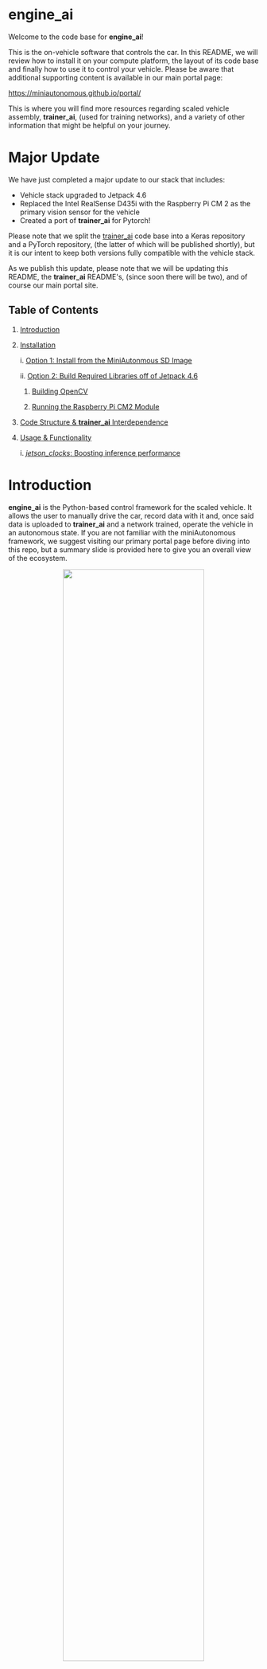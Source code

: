 # engine_ai

Welcome to the code base for **engine_ai**!

This is the on-vehicle software that controls the car. In this README, we will review how to install it on your compute 
platform, the layout of its code base and finally how to use it to control your vehicle. Please be aware that additional
supporting content is available in our main portal page: 

https://miniautonomous.github.io/portal/

This is where you will find more resources regarding scaled vehicle assembly, **trainer_ai**, (used for training 
networks), and a variety of other information that might be helpful on your journey.

# Major Update

We have just completed a major update to our stack that includes:

* Vehicle stack upgraded to Jetpack 4.6
* Replaced the Intel RealSense D435i with the Raspberry Pi CM 2 as the primary vision sensor for the vehicle
* Created a port of **trainer_ai** for Pytorch!

Please note that we split the [trainer_ai](https://github.com/miniautonomous/trainer_ai) code base into a Keras 
repository and a PyTorch repository, (the latter of which will be published shortly), but it is our intent to keep both
versions fully compatible with the vehicle stack. 

As we publish this update, please note that we will be updating this README, the **trainer_ai** README's, (since soon 
there will be two), and of course our main portal site. 

## Table of Contents

1. [Introduction](#introduction)
2. [Installation](#installation)
   
   i. [Option 1: Install from the MiniAutonmous SD Image](#option1-installing-from-the-miniautonomous-sd-card-image)
   
   ii. [Option 2: Build Required Libraries off of Jetpack 4.6](#option-2-use-the-nvidia-jetson-pack-46-image-and-build-the-required-libraries)
      
      1. [Building OpenCV](#building-opencv)
   
      2. [Running the Raspberry Pi CM2 Module](#running-the-raspberry-pi-cm-2-module)
   
3. [Code Structure & **trainer_ai** Interdependence](#code-structure)   
4. [Usage & Functionality](#usage-and-functionality)

   i. [*jetson_clocks*: Boosting inference performance](#jeston_clocks-a-hidden-gem)

# Introduction

**engine_ai** is the Python-based control framework for the scaled vehicle. It allows the user to manually drive the car,
record data with it and, once said data is uploaded to **trainer_ai** and a network trained, operate the vehicle in an
autonomous state. If you are not familiar with the miniAutonomous framework, we suggest visiting our primary portal page
before diving into this repo, but a summary slide is provided here to give you an overall view of the ecosystem.

<p align="center">
<img src=./img/intro_slide.png width="75%"><p></p>
<p align="center"> Figure 1: miniAutonomous in a slide</p>

This code repo provides the on-vehicle component of the functional loop given in the slide, and a primary component of
its functionality revolves around a Kivy user interface (UI) which is displayed on the car's embedded LCD.
A screen grab of the UI is shown in Figure 2 below:

<p align="center">
<img src=./img/ui_in_action.png width="70%"><p></p>
<p align="center"> Figure 2: The <i>engine_ai</i> UI in action!</p>

The code base is somewhat hardware agnostic and has been ported to both the NVIDIA Jetson Nano Developer Kit and to an 
Intel NUC. We will focus on the installation on the Jetson Nano since this is our compute platform of choice at the 
moment. We then review the overall code structure followed by usage and functionality once deployed to a vehicle.

# Installation

Installation on a Jetson Nano is relatively straightforward if one uses the SD card image provided. This might be the 
best option for many users since that would bypass having to compile OpenCV from source or having to deal with certain
issues regarding some backend components. If the user would like to compile things from scratch off a fresh 
NVIDIA image, then we provide notes of the things we did to create an initial working compute platform.

## Option 1: Installing from the MiniAutonomous SD Card Image

If you want to skip the harshness of compiling OpenCV from source, then we highly recommend using the SD card image we 
have made available. The image has all the required libraries installed and/or compiled, and a package release of 
*engine_ai* can be found in the **Code_Base/miniAutonomous** directory. Our image was created for a 64 GB MicroSD card.
(At the time of this writing, 64 GB MicroSD cards are a few dollars more than their 32 GB MicroSD card cousins, so we 
decided to step up the memory available.) The *sudo* password for the image is *mini123*. (Please keep that on the down
low.)

The one critical issue that has come up on **rare** occasion is that before using the image we provide, it may be 
necessary to go through the initial startup process specified by NVIDIA for the Jetson Development Kit. (If our image 
boots the Nano up, then there is no need to go through this defined process.) This initial spin-up process includes 
flashing the most recent SD image NVIDIA provides, (which at the time of this writing is **JetPack 4.6**), for the 
Jetson **BEFORE** re-flashing it with the SD card image we provide. 

The initial startup process consists of following the basic steps specified in the following URL:

https://developer.nvidia.com/embedded/learn/get-started-jetson-nano-devkit#write

Once you flash your device with the given JetPack image, download the image we provide and flash the Nano 
as you did originally with the JetPack image. Out SD card image is provided here:

[MiniAutonomous SD Card Image: This is the flashed version](This is the flashed version.)

Disclaimer: We have flashed a number of different Jetson Nanos, (Developer Kit & 2 GB versions), with various images and 
never had an issue, but the Jetson platform has its quirks. If the above doesn't work, go to option 2.

## Option 2: Use the NVIDIA Jetson *JetPack 4.6* Image and Build the Required Libraries on Your Own

If your preference is to build the supporting software stack on your own, which is completely understandable, please 
know that it's not simply a matter of doing a pip install off of the **requirements.txt** we provide. In fact, we can
guarantee that will not work on the Jetson platform.

For the Jetson, there is at the moment one primary challenging component to install: OpenCV. In past iterations of our 
stack, we had to deal with Kivy and the **pyrealsense** library, but the former is now easily address by doing a pip 
install of the kivy-jetson package, i.e.

``` python
pip install kivy-jetson
```

As for the latter, well that's a bit of sad story. It appears that Intel has decided to discontinue the RealSense line 
of products, so although the cameras are still available via third parties, they are priced very aggressively and more 
importantly will not be actively supported by Intel. Fortunately for us, however, the Raspberry Pi CM 2 has proven to be
an excellent replacement and is quite affordable. The key issue now is to build OpenCV from source on the Jetson to 
ensure full GPU support. Although the compile time for OpenCV is quite long on the Jetson platform, it has proven to be
relatively straightforward process, thanks in large parts to the efforts of **Automatic Addison** and his wonderful 
blog. 

Please note: if you already have an Intel Realsense camera or are have found one at a reasonable price, we have 
preserved our older version of *engine_ai* to the *realsense_support* branch.

Let's now begin with the OpenCV build instructions.

### Building OpenCV

Building OpenCV from source can avoid a number of issues that occur behind the scenes. Usually compiling things on the 
Jetson nano platform is an exercise in patience and attrition, but thanks to **Automatic Addison**, the process for 
OpenCV been broken down quite clearly. Once you have flashed your Jetson, head over to this URL and follow his 
instructions to the letter:

[How to build OpenCV on the Jetson Nano](https://automaticaddison.com/how-to-install-opencv-4-5-on-nvidia-jetson-nano/)

If for any reason the URL is removed, let us know and we will create a summary to walk you through the process. Once you
complete the process above, please restart your Nano.

### Running the Raspberry Pi CM 2 Module

One of the nice things of using the Pi CM 2 module is that works virtually out of the box. By following Jim's from 
Jetson Hack's script, (details provided @[Jetson Hacks: Using the Raspberry Pi CM 2](https://www.jetsonhacks.com/2019/04/02/jetson-nano-raspberry-pi-camera/), we got the camera up and running immediately. The one issue we did
find is that once we switched *engine_ai* to read from the new camera, there was a slight but steady lag in image 
rendering in our UI. We then made some hardwired changes to the arguments that get passed to **nvarguscamerasrc**, and 
we got our stability back.

Great. We are ready to start using *engine_ai*!

# Code Structure

Our intent in open sourcing this code set is to create a clear and transparent source code that would allow the user
to quickly understand the overall structure of the code and be able to focus on the deep learning components required
to allow the vehicle to operate autonomously. 

Here is a brief summary of the primary files and directories content to orient you as you study the code.

```angular2html
    engine_ai.py: primary script that contains the control loop
    engine.kv: the Kivy table that controls the various properties of the User Interface (UI)
   
    >[arduino]: directory that contains the sketches and Python layers to interact with the vehicle's Arduino Mega
               microcontroller.
    >[kvSubPanels]: directory that contains the Kivy components that are members of the primary UI
    >[utils]: directory that contains the utilities that allow you to record data, store your prior selections when
              using the UI, and various utility functions that help do basic numeric and data processing
```

As with most control frameworks, at the heart of the software is a continuously running loop that determines both the 
current requirements on the system from the user and the current status of the vehicle. This loop is titled
**drive_loop**, and can be found on line 166 of *engine_ai.py*. This method should be your starting point
for reviewing the code and most elements will fall out from its various calls.

Two things we wanted to focus on here is the loading mechanism of trained networks and data recording function.

## Loading Trained Models

*trainer_ai* is the training component of *engine_ai* and a separate README is dedicated to its description.
(Please see its repo here: https://github.com/miniautonomous/trainer_ai.) *trainer_ai* allows for training networks
with sequences, (networks that my have a LSTM, GRU, bi-directional RNN, etc), allowing a model to have state memory, or
without sequences so that the network just takes an image in and produces a steering/throttle output. When the model is
loaded, in the method **load_dnn** on line 503, *engine_ai* reviews the shape of the input tensor and determines if 
the model uses sequences or not. 

In addition, *trainer_ai* can save a model as a standard **Keras** model or as a parsed **TensorRT** model. We highly,
highly recommend you use the parsed **TensorRT** option. This allows the network to run at least 4 to 5 
frames-per-second faster. We have a global variable, **USE_TRT** set to True, but if you are using and Intel NUC as your
compute platform you are going to have to set this to false since at the time of this writing, TensorRT is not available
on that platform.

## Data Recording

Before you actually run in autonomous mode, you are going to have to record data for the task you want the vehicle to
replicate. To do this, we have developed a threaded implementation of a data logger that uses the **HDF5** file format
to log image data and driver input in terms of throttle and steering. Here is a sample frame of a log file:

<p align="center">
<img src=./img/hdf5_sample.png width="75%"><p></p>
<p align="center"> Figure 3: A sample frame form an HDF5 file</p>

If you want to use the data logger for another application, all the pertinent code is found in the **write_hdf5.py** 
file in the **utils** directory. 

# Usage and Functionality

Great, so how do we use it? Good question! First thing, kick off the UI:

```python
python3 engine_ai.py
```

Once that's done, there are two parts to interacting with the code base: the UI and the radio transmitter. Let start
with the UI and then discuss how to use the transmitter.

Here is a labeled rendition of the UI:

<p align="center">
<img src=./img/ui_usage_labels.png width="75%"><p></p>
<p align="center"> Figure 4: UI layout and functions</p>

There are three buttons that require input from the user via a keyboard: the Power on/off button,
the Network Model button, and the Log Folder button. The very first step to start the system is to 
power it on via the Power button. The default state of the vehicle is in manual drive mode, so you should
now be able to drive the car around as if it was a standard RC car. 

PLEASE NOTE: When you start the car, have it on a stand with the wheels not making contact with any surface. Always test
responsiveness of the vehicle while the car is on the stand first to ensure you have full control.

If you have a trained **Keras** model file or **TensorRT** parsed model stored in a directory, use the Network Model 
button to select it. If you do not have a network model selected, switching the vehicle to autonomous mode will not 
change the state of the vehicle: a message in the Information Bar will inform the user to load a network first.

If you want to drive the vehicle and record data, use the Log Folder button to pick the directory where you want to 
store data first before doing the actual recording. Please note that the UI will remember your previous selections for 
the Network Model and Log Folder buttons, so once you restart the UI and click on those buttons, the UI will default to 
your last selections.

So now that you have the button options under your belt, it is now time to review what the transmitter controls. Here is
an image of the transmitter we have chosen for *MiniAutonomous*:

<p align="center">
<img src=./img/transmitter.png width="75%"><p></p>
<p align="center"> Figure 5: Transmitter description</p>

When you first start **engine_ai**, the default state of the vehicle will be manual driving. As with standard RC cars,
the throttle trigger and steering wheel will allow you to navigate it manually. Once a log folder has been selected to
store your data, the red rocker switch embedded in the handle of the transmitter will allow you to start and stop
recording: flip it down to start logging and up to stop. A green light will light up the recording status indicator of 
the UI to show that the vehicle is logging data. Each time you stop/start the logging state, a new **HDF5** will be 
created, logging the RGB coming from the camera along with your steering and throttle inputs. 
(Please see Figure 2 above.)

Finally, let's focus on autonomy. Say you have taken your data off of the vehicle, uploaded it to a server and used
*trainer_ai* to train a network. You can upload the resulting network to your vehicle and select it using the Network
Model button on the UI. Usually this takes 20 to 30 seconds for the network to be loaded on the Jetson. Once it is, you
can switch the drive mode of the vehicle from manual to an autonomous state using the three-way switch at the top of the
transmitter. When the switch is back towards you, you are in manual drive model. There are two autonomous state: 
steering autonomous and Full AI, which is steering+throttle. Flip the switch to the middle, so that its pointing 
straight up, and you are in the steering autonomous state. Flip it all the way forward, and you have put the car into 
the Full AI mode. We suggest you never throw the switch to Full AI until you have tested your network performance out 
with manual throttle control. That will allow you to see how well your model is doing before you actually kick things 
off. 

PLEASE NOTE: When you switch the car to an autonomous state, once again make sure you have it on a stand with the wheels
not making contact with any surface. On occasion, when the vehicle is switched from the manual state to an autonomous 
state for the first time after being brought up, there is a slight pause where the Arduino Mega is expecting an input 
and is not receiving anything. The Arduino sometimes then decides to swap all the interrupts and the car is not 
responsive and the wheels might start to turn at max speed. Simply power off the UI, (**not** the car), and power it 
back up again and the Arduino will go back to the desired interrupt schedule. It should not happen again for the rest of 
your drive test.

In terms of Full AI, we provide two options: either your network controls the throttle, or you set a constant velocity 
by setting a PWM value for the throttle. The default state of the code is the latter: constant throttle value, but it's 
a key ingredient to train models to both control velocity and steering, so all you have to do is un-comment lines 359 to 
362 of **engine_ai.py** and you will have your throttle control handed over to your trained network.
